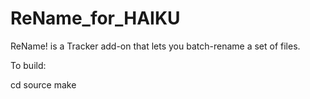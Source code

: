ReName_for_HAIKU
================

ReName! is a Tracker add-on that lets you batch-rename a set of files.

To build:

cd source
make
